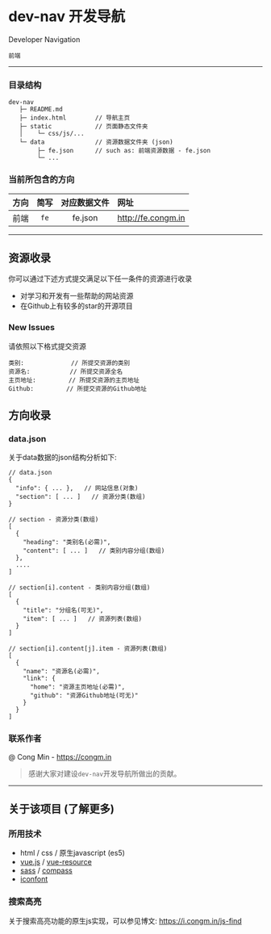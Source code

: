 dev-nav 开发导航
===
Developer Navigation

`前端`

---

### 目录结构

```
dev-nav
   ├─ README.md
   ├─ index.html        // 导航主页
   ├─ static            // 页面静态文件夹
   │    └─ css/js/...
   └─ data              // 资源数据文件夹 (json)
        ├─ fe.json      // such as: 前端资源数据 - fe.json
        └─ ...
```

### 当前所包含的方向

|   方向   |  简写   |   对应数据文件  |         网址         |
|:-------:|:------:|:-------------:|:--------------------|
|   前端   |  `fe`  |   fe.json     |  http://fe.congm.in |

---

## 资源收录

你可以通过下述方式提交满足以下任一条件的资源进行收录

* 对学习和开发有一些帮助的网站资源
* 在Github上有较多的star的开源项目

### New Issues

请依照以下格式提交资源

```
类别:             // 所提交资源的类别
资源名:           // 所提交资源全名
主页地址:         // 所提交资源的主页地址
Github:         // 所提交资源的Github地址
```

## 方向收录

### data.json

关于data数据的json结构分析如下:

```
// data.json
{
  "info": { ... },   // 网站信息(对象)
  "section": [ ... ]   // 资源分类(数组)
}
```
```
// section - 资源分类(数组)
[
  {
    "heading": "类别名(必需)",
    "content": [ ... ]   // 类别内容分组(数组)
  },
  ....
]
```
```
// section[i].content - 类别内容分组(数组)
[
  {
    "title": "分组名(可无)",
    "item": [ ... ]   // 资源列表(数组)
  }
]
```
```
// section[i].content[j].item - 资源列表(数组)
[
  {
    "name": "资源名(必需)",
    "link": {
      "home": "资源主页地址(必需)",
      "github": "资源Github地址(可无)"
    }
  }
]
```

### 联系作者

@ Cong Min - https://congm.in

> 感谢大家对建设`dev-nav`开发导航所做出的贡献。

---

## 关于该项目 (了解更多)

### 所用技术

* html / css / 原生javascript (es5)
* [vue.js](https://github.com/vuejs/vue) / [vue-resource](https://github.com/vuejs/vue-resource)
* [sass](https://github.com/sass/sass) / [compass](https://github.com/Compass/compass)
* [iconfont](http://www.iconfont.cn)

### 搜索高亮

关于搜索高亮功能的原生js实现，可以参见博文: https://i.congm.in/js-find